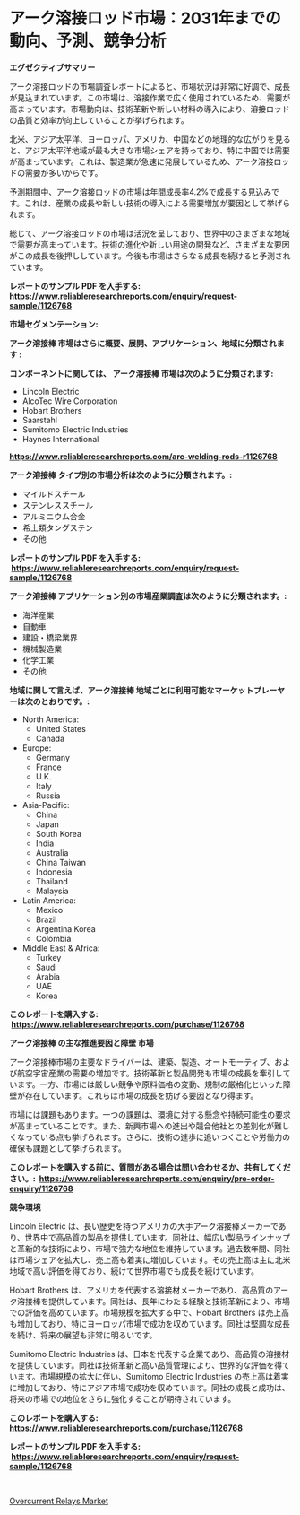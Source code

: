 <p><h1>アーク溶接ロッド市場：2031年までの動向、予測、競争分析</h1></p><p><strong>エグゼクティブサマリー</strong></p>
<p><p>アーク溶接ロッドの市場調査レポートによると、市場状況は非常に好調で、成長が見込まれています。この市場は、溶接作業で広く使用されているため、需要が高まっています。市場動向は、技術革新や新しい材料の導入により、溶接ロッドの品質と効率が向上していることが挙げられます。</p><p>北米、アジア太平洋、ヨーロッパ、アメリカ、中国などの地理的な広がりを見ると、アジア太平洋地域が最も大きな市場シェアを持っており、特に中国では需要が高まっています。これは、製造業が急速に発展しているため、アーク溶接ロッドの需要が多いからです。</p><p>予測期間中、アーク溶接ロッドの市場は年間成長率4.2%で成長する見込みです。これは、産業の成長や新しい技術の導入による需要増加が要因として挙げられます。</p><p>総じて、アーク溶接ロッドの市場は活況を呈しており、世界中のさまざまな地域で需要が高まっています。技術の進化や新しい用途の開発など、さまざまな要因がこの成長を後押ししています。今後も市場はさらなる成長を続けると予測されています。</p></p>
<p><strong>レポートのサンプル PDF を入手する: <a href="https://www.reliableresearchreports.com/enquiry/request-sample/1126768">https://www.reliableresearchreports.com/enquiry/request-sample/1126768</a></strong></p>
<p><strong>市場セグメンテーション:</strong></p>
<p><strong> アーク溶接棒 市場はさらに概要、展開、アプリケーション、地域に分類されます :</strong></p>
<p><strong>コンポーネントに関しては、 アーク溶接棒 市場は次のように分類されます: &nbsp;</strong></p>
<p><ul><li>Lincoln Electric</li><li>AlcoTec Wire Corporation</li><li>Hobart Brothers</li><li>Saarstahl</li><li>Sumitomo Electric Industries</li><li>Haynes International</li></ul></p>
<p><strong><a href="https://www.reliableresearchreports.com/arc-welding-rods-r1126768">https://www.reliableresearchreports.com/arc-welding-rods-r1126768</a></strong></p>
<p><strong> アーク溶接棒 タイプ別の市場分析は次のように分類されます。:</strong></p>
<p><ul><li>マイルドスチール</li><li>ステンレススチール</li><li>アルミニウム合金</li><li>希土類タングステン</li><li>その他</li></ul></p>
<p><strong>レポートのサンプル PDF を入手する: &nbsp;<a href="https://www.reliableresearchreports.com/enquiry/request-sample/1126768">https://www.reliableresearchreports.com/enquiry/request-sample/1126768</a></strong></p>
<p><strong> アーク溶接棒 アプリケーション別の市場産業調査は次のように分類されます。:</strong></p>
<p><ul><li>海洋産業</li><li>自動車</li><li>建設・橋梁業界</li><li>機械製造業</li><li>化学工業</li><li>その他</li></ul></p>
<p><strong>地域に関して言えば、アーク溶接棒 地域ごとに利用可能なマーケットプレーヤーは次のとおりです。:</strong></p>
<p><ul>
    <li>
        North America:
        <ul>
            <li>United States</li>
            <li>Canada</li>
        </ul>
    </li>
    <li>
        Europe:
        <ul>
            <li>Germany</li>
            <li>France</li>
            <li>U.K.</li>
            <li>Italy</li>
            <li>Russia</li>
        </ul>
    </li>
    <li>
        Asia-Pacific:
        <ul>
            <li>China</li>
            <li>Japan</li>
            <li>South Korea</li>
            <li>India</li>
            <li>Australia</li>
            <li>China Taiwan</li>
            <li>Indonesia</li>
            <li>Thailand</li>
            <li>Malaysia</li>
        </ul>
    </li>
    <li>
        Latin America:
        <ul>
            <li>Mexico</li>
            <li>Brazil</li>
            <li>Argentina Korea</li>
            <li>Colombia</li>
        </ul>
    </li>
    <li>
        Middle East & Africa:
        <ul>
            <li>Turkey</li>
            <li>Saudi</li>
            <li>Arabia</li>
            <li>UAE</li>
            <li>Korea</li>
        </ul>
    </li>
    </ul></p>
<p><strong>このレポートを購入する: &nbsp;<a href="https://www.reliableresearchreports.com/purchase/1126768">https://www.reliableresearchreports.com/purchase/1126768</a></strong></p>
<p><strong>アーク溶接棒 の主な推進要因と障壁 市場</strong></p>
<p><p>アーク溶接棒市場の主要なドライバーは、建築、製造、オートモーティブ、および航空宇宙産業の需要の増加です。技術革新と製品開発も市場の成長を牽引しています。一方、市場には厳しい競争や原料価格の変動、規制の厳格化といった障壁が存在しています。これらは市場の成長を妨げる要因となり得ます。</p><p>市場には課題もあります。一つの課題は、環境に対する懸念や持続可能性の要求が高まっていることです。また、新興市場への進出や競合他社との差別化が難しくなっている点も挙げられます。さらに、技術の進歩に追いつくことや労働力の確保も課題として挙げられます。</p></p>
<p><strong>このレポートを購入する前に、質問がある場合は問い合わせるか、共有してください。:&nbsp; <a href="https://www.reliableresearchreports.com/enquiry/pre-order-enquiry/1126768">https://www.reliableresearchreports.com/enquiry/pre-order-enquiry/1126768</a></strong></p>
<p><strong>競争環境</strong></p>
<p><p>Lincoln Electric は、長い歴史を持つアメリカの大手アーク溶接棒メーカーであり、世界中で高品質の製品を提供しています。同社は、幅広い製品ラインナップと革新的な技術により、市場で強力な地位を維持しています。過去数年間、同社は市場シェアを拡大し、売上高も着実に増加しています。その売上高は主に北米地域で高い評価を得ており、続けて世界市場でも成長を続けています。</p><p>Hobart Brothers は、アメリカを代表する溶接材メーカーであり、高品質のアーク溶接棒を提供しています。同社は、長年にわたる経験と技術革新により、市場での評価を高めています。市場規模を拡大する中で、Hobart Brothers は売上高も増加しており、特にヨーロッパ市場で成功を収めています。同社は堅調な成長を続け、将来の展望も非常に明るいです。</p><p>Sumitomo Electric Industries は、日本を代表する企業であり、高品質の溶接材を提供しています。同社は技術革新と高い品質管理により、世界的な評価を得ています。市場規模の拡大に伴い、Sumitomo Electric Industries の売上高は着実に増加しており、特にアジア市場で成功を収めています。同社の成長と成功は、将来の市場での地位をさらに強化することが期待されています。</p></p>
<p><strong>このレポートを購入する: &nbsp; <a href="https://www.reliableresearchreports.com/purchase/1126768">https://www.reliableresearchreports.com/purchase/1126768</a></strong></p>
<p><strong>レポートのサンプル PDF を入手する: &nbsp;<a href="https://www.reliableresearchreports.com/enquiry/request-sample/1126768">https://www.reliableresearchreports.com/enquiry/request-sample/1126768</a></strong><strong></strong></p>
<p>&nbsp;</p>
<p><p><a href="https://artistic-helicopter-ca9.notion.site/Overcurrent-Relays-Market-Trends-Forecast-and-Competitive-Analysis-to-2031-24cf59ae25d74be9bcaee486346f3c46">Overcurrent Relays Market</a></p></p>